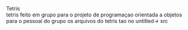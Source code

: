 Tetris</br>
tetris feito em grupo para o projeto de programaçao orientada a objetos</br>
para o pessoal do grupo os arquivos do tetris tao no untitled-> src


